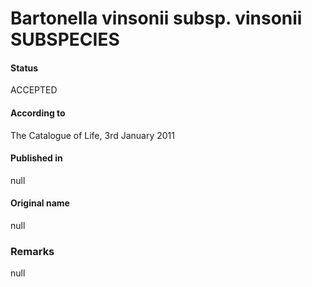 # Bartonella vinsonii subsp. vinsonii SUBSPECIES

#### Status
ACCEPTED

#### According to
The Catalogue of Life, 3rd January 2011

#### Published in
null

#### Original name
null

### Remarks
null